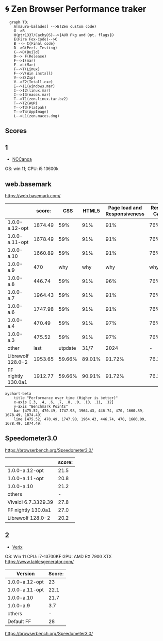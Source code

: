 # 🌀 Zen Browser Performance traker
```mermaid
  graph TD;
    A[mauro-balades] -->B(Zen custom code)
    G-->B
    H(ptr1337/CachyOS)-->|AUR Pkg and Opt. flags|D
    E(Fire Fox-Code)-->C
    B --> C{Final code}
    D-->G(Perf. Testing)
    C-->D(Build)
    D--> F(Release)
    F-->I(mar)
    F-->L(Mac)
    F-->T(Linux)
    F-->V(Win install)
    V-->Z(Zip)
    V-->Z2(Intall.exe)
    I-->I1(windows.mar)
    I-->I2(linux.mar)
    I-->I3(macos.mar)
    T-->T1(zen.linux.tar.bz2)
    T-->T2(AUR)
    T-->T3(Flatpak)
    T-->T4(AppImage)
    L-->L1(zen.macos.dmg)
```


## Scores 

## 1
- [NOCanoa](https://github.com/NOCanoa)

OS: win 11; CPU: i5 13600k

## web.basemark

https://web.basemark.com/

|           | score:  |CSS | HTML5 | Page load and Responsiveness | Resize Cap. |
|-----------|-----|-----|-------|------------------------------|-------------|
| 1.0.0-a.12-opt | 1874.49 | 59% | 91% | 91% | 76% |
| 1.0.0-a.11-opt | 1678.49 | 59% | 91% | 91% | 76% |
| 1.0.0-a.10 | 1660.89 | 59% | 91% | 91% | 76% |
| 1.0.0-a.9 | 470 |  why  | why  | why  | why  |
| 1.0.0-a.8 | 446.74  | 59% | 91%   | 96%                          | 76%         |
| 1.0.0-a.7 | 1964.43 | 59% | 91%   | 91%                          | 76%         |
| 1.0.0-a.6 | 1747.98 | 59% | 91%   | 91%                          | 76%         |
| 1.0.0-a.4 | 470.49  | 59% | 91%   | 97%                          | 76%         |
| 1.0.0-a.3 | 475.52  |59% | 91%   | 97%                          | 76%         |
| other | last | utpdate | 31/7   | 2024                         | -        |
| Librewolf 128.0-2 | 1953.65 | 59.66% | 89.01%   | 91.72%                         | 76.12% |
| FF nightly 130.0a1 | 1912.77 | 59.66% | 90.91%   | 91.72%                         | 76.12% |


```mermaid
xychart-beta
    title "Performance over time (Higher is better)"
    x-axis [.3, .4, .6, .7, .8, .9, .10, .11, .12]
    y-axis "Benchmark Points"
    bar [475.52, 470.49, 1747.98, 1964.43, 446.74, 470, 1660.89, 1678.49, 1874.49]
    line [475.52, 470.49, 1747.98, 1964.43, 446.74, 470, 1660.89, 1678.49, 1874.49]
```

## Speedometer3.0

https://browserbench.org/Speedometer3.0/ 

|           | score:  |
|-----------|-----|
| 1.0.0-a.12-opt | 21.5   |
| 1.0.0-a.11-opt | 20.8   |
| 1.0.0-a.10 | 21.2 |
| others| - |
| Vivaldi 6.7.3329.39| 27.8 |
| FF nightly 130.0a1 | 27.0 |
| Librewolf 128.0-2 | 20.2 |


## 2

- [Verix](https://github.com/Veriiix)

OS: Win 11
CPU: i7-13700KF
GPU: AMD RX 7900 XTX
https://www.tablesgenerator.com/

| Version    | Score: |
|------------|--------|
| 1.0.0-a.12-opt | 23   |
| 1.0.0-a.11-opt | 22.1   |
| 1.0.0-a.10 | 21.7   |
| 1.0.0-a.9  | 3.7    |
| others| - |
| Default FF  | 28    |


https://browserbench.org/Speedometer3.0/
